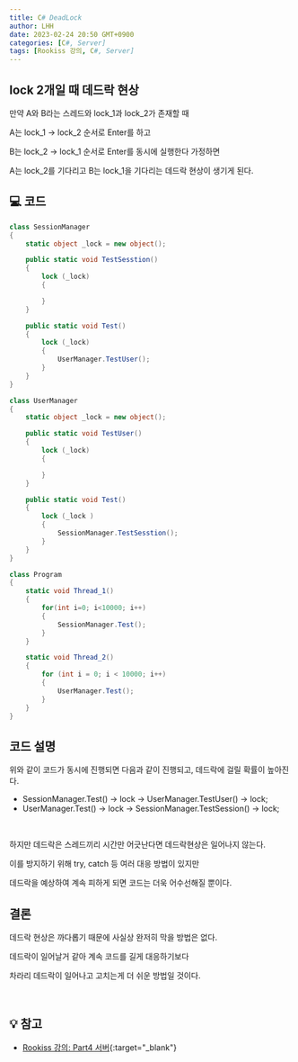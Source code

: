 ```yaml
---
title: C# DeadLock
author: LHH
date: 2023-02-24 20:50 GMT+0900
categories: [C#, Server]
tags: [Rookiss 강의, C#, Server]
---
```


## lock 2개일 때 데드락 현상
만약 A와 B라는 스레드와 lock_1과 lock_2가 존재할 때

A는 lock_1 -> lock_2 순서로 Enter를 하고

B는 lock_2 -> lock_1 순서로 Enter를 동시에 실행한다 가정하면

A는 lock_2를 기다리고 B는 lock_1을 기다리는 데드락 현상이 생기게 된다.

## 💻 코드
```cs
class SessionManager
{
    static object _lock = new object();

    public static void TestSesstion()
    {
        lock (_lock)
        {

        }
    }

    public static void Test()
    {
        lock (_lock)
        {
            UserManager.TestUser();
        }
    }
}
```

```cs
class UserManager
{
    static object _lock = new object();

    public static void TestUser()
    {
        lock (_lock)
        {

        }
    }

    public static void Test()
    {
        lock (_lock )
        {
            SessionManager.TestSesstion();
        }
    }
}
```

```cs
class Program
{
    static void Thread_1()
    {
        for(int i=0; i<10000; i++)
        {
            SessionManager.Test();
        }
    }

    static void Thread_2()
    {
        for (int i = 0; i < 10000; i++)
        {
            UserManager.Test();
        }
    }
}
```

## 코드 설명
위와 같이 코드가 동시에 진행되면 다음과 같이 진행되고, 데드락에 걸릴 확률이 높아진다.
- SessionManager.Test() -> lock -> UserManager.TestUser() -> lock;
- UserManager.Test() -> lock -> SessionManager.TestSession() -> lock;
<br>

하지만 데드락은 스레드끼리 시간만 어긋난다면 데드락현상은 일어나지 않는다.

이를 방지하기 위해 try, catch 등 여러 대응 방법이 있지만

데드락을 예상하여 계속 피하게 되면 코드는 더욱 어수선해질 뿐이다.

## 결론
데드락 현상은 까다롭기 때문에 사실상 완저히 막을 방법은 없다.

데드락이 일어날거 같아 계속 코드를 길게 대응하기보다

차라리 데드락이 일어나고 고치는게 더 쉬운 방법일 것이다.

<br>

## 💡 참고
- [Rookiss 강의: Part4 서버](https://www.inflearn.com/course/%EC%9C%A0%EB%8B%88%ED%8B%B0-mmorpg-%EA%B0%9C%EB%B0%9C-part4){:target="_blank"}